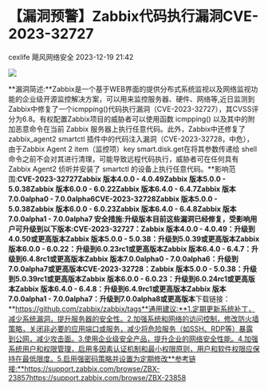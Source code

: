 #  【漏洞预警】Zabbix代码执行漏洞CVE-2023-32727   
cexlife  飓风网络安全   2023-12-19 21:42  
  
![](https://mmbiz.qpic.cn/mmbiz_png/ibhQpAia4xu03iaabjuhH11GPKS3D21IGUibibcbUlUFUpOcDicqj727CbbQVNevZKjpwTc80micqeXZmw7ibr30E0JibYA/640?wx_fmt=png&from=appmsg "")  
  
**漏洞简述:**Zabbix是一个基于WEB界面的提供分布式系统监视以及网络监视功能的企业级开源监控解决方案，可以用来监控服务器、硬件、网络等,近日监测到Zabbix中修复了一个icmpping()代码执行漏洞（CVE-2023-32727），其CVSS评分为6.8。有权配置Zabbix项目的威胁者可以使用函数 icmpping() 以及其中的附加恶意命令在当前 Zabbix 服务器上执行任意代码。此外，Zabbix中还修复了zabbix_agent2 smartctl 插件中的代码注入漏洞（CVE-2023-32728，中危），由于Zabbix Agent 2 item（监控项）key smart.disk.get在将其参数传递给 shell 命令之前不会对其进行清理，可能导致远程代码执行，威胁者可在任何具有 Zabbix Agent2 侦听并安装了 smartctl 的设备上执行任意代码。**影响范围:**CVE-2023-32727Zabbix 版本4.0.0 - 4.0.49Zabbix 版本5.0.0 - 5.0.38Zabbix 版本6.0.0 - 6.0.22Zabbix 版本6.4.0 - 6.4.7Zabbix 版本7.0.0alpha0 - 7.0.0alpha6CVE-2023-32728Zabbix 版本5.0.0 - 5.0.38Zabbix 版本6.0.0 - 6.0.23Zabbix 版本6.4.0 - 6.4.8Zabbix 版本7.0.0alpha1 - 7.0.0alpha7 **安全措施:升级版本**目前这些漏洞已经修复，受影响用户可升级到以下版本:CVE-2023-32727：Zabbix 版本4.0.0 - 4.0.49：升级到4.0.50或更高版本Zabbix 版本5.0.0 - 5.0.38：升级到5.0.39或更高版本Zabbix 版本6.0.0 - 6.0.22：升级到6.0.23rc1或更高版本Zabbix 版本6.4.0 - 6.4.7：升级到6.4.8rc1或更高版本Zabbix 版本7.0.0alpha0 - 7.0.0alpha6：升级到7.0.0alpha7或更高版本CVE-2023-32728：Zabbix 版本5.0.0 - 5.0.38：升级到5.0.39rc1或更高版本Zabbix 版本6.0.0 - 6.0.23：升级到6.0.24rc1或更高版本Zabbix 版本6.4.0 - 6.4.8：升级到6.4.9rc1或更高版本Zabbix 版本7.0.0alpha1 - 7.0.0alpha7：升级到7.0.0alpha8或更高版本**下载链接：**https://github.com/zabbix/zabbix/tags**通用建议:**1.定期更新系统补丁，减少系统漏洞，提升服务器的安全性。2.加强系统和网络的访问控制，修改防火墙策略，关闭非必要的应用端口或服务，减少将危险服务（如SSH、RDP等）暴露到公网，减少攻击面。3.使用企业级安全产品，提升企业的网络安全性能。4.加强系统用户和权限管理，启用多因素认证机制和最小权限原则，用户和软件权限应保持在最低限度。5.启用强密码策略并设置为定期修改**参考链接:**https://support.zabbix.com/browse/ZBX-23857https://support.zabbix.com/browse/ZBX-23858  
  
